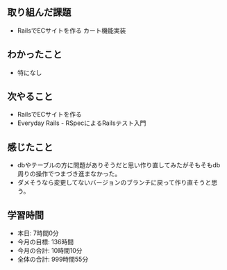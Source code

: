 ## 取り組んだ課題
- RailsでECサイトを作る カート機能実装
## わかったこと
- 特になし
## 次やること
- RailsでECサイトを作る
- Everyday Rails - RSpecによるRailsテスト入門
## 感じたこと
- dbやテーブルの方に問題がありそうだと思い作り直してみたがそもそもdb周りの操作でつまづき進まなかった。
- ダメそうなら変更してないバージョンのブランチに戻って作り直そうと思う。
## 学習時間
- 本日: 7時間0分
- 今月の目標: 136時間
- 今月の合計: 10時間10分
- 全体の合計: 999時間55分

